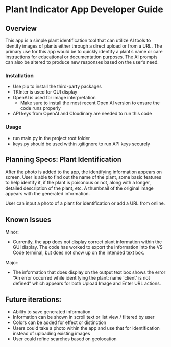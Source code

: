# Plant Indicator App Developer Guide

## Overview
This app is a simple plant identification tool that can utilize AI tools to identify images of plants either through a direct upload or from a URL. The primary use for this app would be to quickly identify a plant’s name or care instructions for educational or documentation purposes. The AI prompts can also be altered to produce new responses based on the user’s need.

### Installation
-	Use pip to install the third-party packages
-	TKInter is used for GUI display
-	OpenAI is used for image interpretation
      -	Make sure to install the most recent Open AI version to ensure the code runs properly
-	API keys from OpenAI and Cloudinary are needed to run this code

### Usage
-	run main.py in the project root folder
-	keys.py should be used within .gitignore to run API keys securely


## Planning Specs: Plant Identification

After the photo is added to the app, the identifying information appears on screen. User is able to find out the name of the plant, some basic features to help identify it, if the plant is poisonous or not, along with a longer, detailed description of the plant, etc. A thumbnail of the original image appears with the generated information.

User can input a photo of a plant for identification or add a URL from online.


## Known Issues
Minor:
-	Currently, the app does not display correct plant information within the GUI display. The code has worked to export the information into the VS Code terminal, but does not show up on the intended text box.

Major:
-	The information that does display on the output text box shows the error “An error occurred while identifying the plant: name 'client' is not defined” which appears for both Upload Image and Enter URL actions.


## Future iterations:
 - Ability to save generated information
 - Information can be shown in scroll text or list view / filtered by user
 - Colors can be added for effect or distinction
 - Users could take a photo within the app and use that for identification instead of uploading existing images
 - User could refine searches based on geolocation
